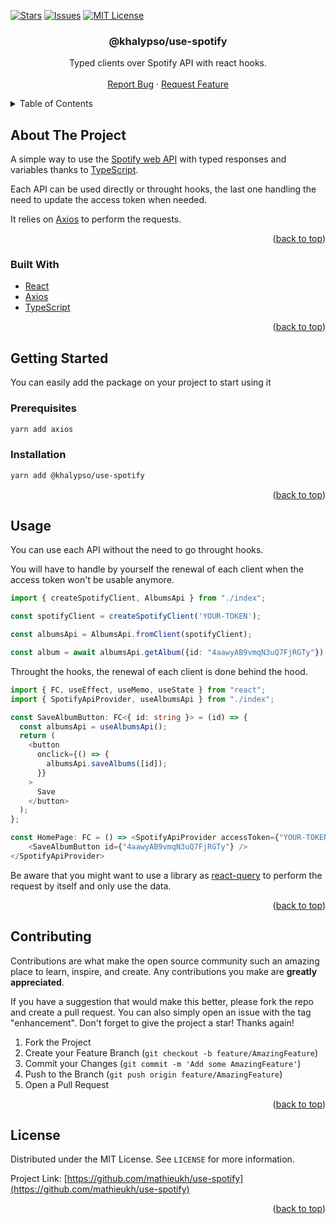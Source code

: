 <!-- Improved compatibility of back to top link: See: https://github.com/othneildrew/Best-README-Template/pull/73 -->
<a name="readme-top"></a>

[![Stars][stars-shield]][stars-url]
[![Issues][issues-shield]][issues-url]
[![MIT License][license-shield]][license-url]

<h3 align="center">@khalypso/use-spotify</h3>

  <p align="center">
    Typed clients over Spotify API with react hooks.
    <br />
    <br />
    <a href="https://github.com/mathieukh/use-spotify/issues">Report Bug</a>
    ·
    <a href="https://github.com/mathieukh/use-spotify/issues">Request Feature</a>
  </p>
</div>


<!-- TABLE OF CONTENTS -->
<details>
  <summary>Table of Contents</summary>
  <ol>
    <li>
      <a href="#about-the-project">About The Project</a>
      <ul>
        <li><a href="#built-with">Built With</a></li>
      </ul>
    </li>
    <li>
      <a href="#getting-started">Getting Started</a>
      <ul>
        <li><a href="#prerequisites">Prerequisites</a></li>
        <li><a href="#installation">Installation</a></li>
      </ul>
    </li>
    <li><a href="#usage">Usage</a></li>
    <li><a href="#roadmap">Roadmap</a></li>
    <li><a href="#contributing">Contributing</a></li>
    <li><a href="#license">License</a></li>
    <li><a href="#contact">Contact</a></li>
    <li><a href="#acknowledgments">Acknowledgments</a></li>
  </ol>
</details>



## About The Project

A simple way to use the [Spotify web API](https://developer.spotify.com/documentation/web-api/) with typed responses and variables thanks to [TypeScript](https://www.typescriptlang.org/).

Each API can be used directly or throught hooks, the last one handling the need to update the access token when needed.

It relies on [Axios](https://axios-http.com/) to perform the requests.

<p align="right">(<a href="#readme-top">back to top</a>)</p>

### Built With

* [React](https://reactjs.org/)
* [Axios](https://axios-http.com/)
* [TypeScript](https://www.typescriptlang.org/)

<p align="right">(<a href="#readme-top">back to top</a>)</p>



<!-- GETTING STARTED -->
## Getting Started

You can easily add the package on your project to start using it

### Prerequisites

  ```sh
  yarn add axios
  ```

### Installation

  ```sh
  yarn add @khalypso/use-spotify
  ```

<p align="right">(<a href="#readme-top">back to top</a>)</p>


<!-- USAGE EXAMPLES -->
## Usage

You can use each API without the need to go throught hooks.

You will have to handle by yourself the renewal of each client when the access token won't be usable anymore.

```typescript
import { createSpotifyClient, AlbumsApi } from "./index";

const spotifyClient = createSpotifyClient('YOUR-TOKEN');

const albumsApi = AlbumsApi.fromClient(spotifyClient);

const album = await albumsApi.getAlbum({id: "4aawyAB9vmqN3uQ7FjRGTy"})
```

Throught the hooks, the renewal of each client is done behind the hood.

```typescript
import { FC, useEffect, useMemo, useState } from "react";
import { SpotifyApiProvider, useAlbumsApi } from "./index";

const SaveAlbumButton: FC<{ id: string }> = (id) => {
  const albumsApi = useAlbumsApi();
  return (
    <button
      onclick={() => {
        albumsApi.saveAlbums([id]);
      }}
    >
      Save
    </button>
  );
};

const HomePage: FC = () => <SpotifyApiProvider accessToken={"YOUR-TOKEN"}>
    <SaveAlbumButton id={"4aawyAB9vmqN3uQ7FjRGTy"} />
</SpotifyApiProvider>
```

Be aware that you might want to use a library as [react-query](https://tanstack.com/query/v4) to perform the request by itself and only use the data.

<p align="right">(<a href="#readme-top">back to top</a>)</p>

<!-- CONTRIBUTING -->
## Contributing

Contributions are what make the open source community such an amazing place to learn, inspire, and create. Any contributions you make are **greatly appreciated**.

If you have a suggestion that would make this better, please fork the repo and create a pull request. You can also simply open an issue with the tag "enhancement".
Don't forget to give the project a star! Thanks again!

1. Fork the Project
2. Create your Feature Branch (`git checkout -b feature/AmazingFeature`)
3. Commit your Changes (`git commit -m 'Add some AmazingFeature'`)
4. Push to the Branch (`git push origin feature/AmazingFeature`)
5. Open a Pull Request

<p align="right">(<a href="#readme-top">back to top</a>)</p>

<!-- LICENSE -->
## License

Distributed under the MIT License. See `LICENSE` for more information.

Project Link: [https://github.com/mathieukh/use-spotify](https://github.com/mathieukh/use-spotify)

<p align="right">(<a href="#readme-top">back to top</a>)</p>

<!-- MARKDOWN LINKS & IMAGES -->
<!-- https://www.markdownguide.org/basic-syntax/#reference-style-links -->
[stars-shield]: https://badgen.net/github/stars/mathieukh/use-spotify
[stars-url]: https://github.com/mathieukh/use-spotify/stargazers
[issues-shield]: https://badgen.net/github/issues/mathieukh/use-spotify
[issues-url]: https://github.com/mathieukh/use-spotify/issues
[license-shield]: https://badgen.net/github/license/mathieukh/use-spotify
[license-url]: https://github.com/mathieukh/use-spotify/blob/main/LICENSE
[product-screenshot]: images/screenshot.png
